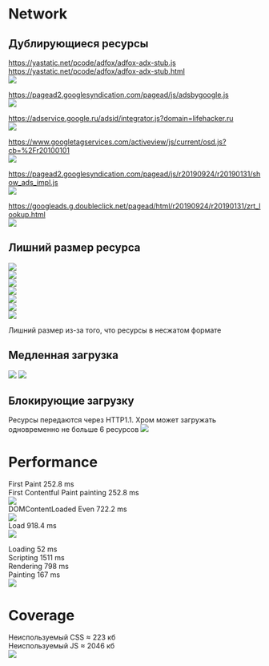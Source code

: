 # Network

## Дублирующиеся ресурсы

https://yastatic.net/pcode/adfox/adfox-adx-stub.js  
https://yastatic.net/pcode/adfox/adfox-adx-stub.html  
![](http://joxi.net/EA4RvO1colo8Km.jpg)

https://pagead2.googlesyndication.com/pagead/js/adsbygoogle.js  
![](http://joxi.net/823ap34H9y97dr.jpg)  

https://adservice.google.ru/adsid/integrator.js?domain=lifehacker.ru  
![](http://joxi.net/v29xl1DTZgZaRm.jpg)  

https://www.googletagservices.com/activeview/js/current/osd.js?cb=%2Fr20100101  
![](http://joxi.net/1A53pn1hD8DaXm.jpg)  

https://pagead2.googlesyndication.com/pagead/js/r20190924/r20190131/show_ads_impl.js  
![](http://joxi.net/brR16RjI7q7PaA.jpg)  

https://googleads.g.doubleclick.net/pagead/html/r20190924/r20190131/zrt_lookup.html  
![](http://joxi.net/4Ak7eYQSoJoqyA.jpg)  

## Лишний размер ресурса

![](http://joxi.net/brR16RjI7q7vaA.jpg)  
![](http://joxi.net/a2XqQkDFwjwG0A.jpg)  
![](http://joxi.net/xAen0jETR4RkOr.jpg)  
![](http://joxi.net/vAWJZxMTg5gMd2.jpg)  
![](http://joxi.net/brR16RjI7q7laA.jpg)  
![](http://joxi.net/DmBQDG4cJKJM0r.jpg)  
![](http://joxi.net/Vm6O7XzC4N4LD2.jpg)  

Лишний размер из-за того, что ресурсы в несжатом формате


## Медленная загрузка

![](http://joxi.net/8AnJVwWTzMzO8A.jpg)
![](http://joxi.net/KAxv9wXHZ9ZaYm.jpg)


## Блокирующие загрузку

Ресурсы передаются через HTTP1.1. Хром может загружать одновременно не больше 6 ресурсов
![](http://joxi.net/p27n7x1TKJKw6m.jpg)

# Performance

First Paint 252.8 ms  
First Contentful Paint painting 252.8 ms  
![](http://joxi.net/brR16RjI7q7jRA.jpg)  
DOMContentLoaded Even 722.2 ms  
![](http://joxi.net/82Qk5aMcwJweJr.jpg)  
Load 918.4 ms  
![](http://joxi.net/5mdOMEoC3l3EWr.jpg)  

Loading 52 ms  
Scripting 1511 ms  
Rendering 798 ms  
Painting 167 ms  
![](http://joxi.net/1A53pn1hD8Devm.jpg)

# Coverage

Неиспользуемый CSS ≈ 223 кб  
Неиспользуемый JS ≈ 2046 кб  
![](http://joxi.net/v29xl1DTZgZ89m.jpg)
